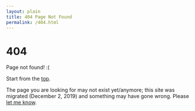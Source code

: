 ```yaml
---
layout: plain
title: 404 Page Not Found
permalink: /404.html
---
```


# 404

Page not found! :(

Start from the [top](/).

The page you are looking for may not exist yet/anymore; this site was migrated (December 2, 2019) and something may have gone wrong. Please [let me know](/contact/).
